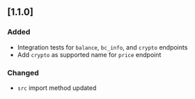 ## [1.1.0]

### Added

- Integration tests for `balance`, `bc_info`, and `crypto` endpoints
- Add `crypto` as supported name for `price` endpoint

### Changed

- `src` import method updated
